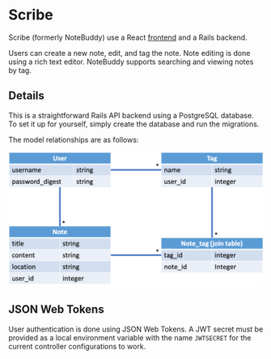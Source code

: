 # Scribe

Scribe (formerly NoteBuddy) use a React [frontend](https://github.com/imanj12/notebuddy-frontend) and a Rails backend.

Users can create a new note, edit, and tag the note. Note editing is done using a rich text editor. NoteBuddy supports searching and viewing notes by tag.

## Details

This is a straightforward Rails API backend using a PostgreSQL database. To set it up for yourself, simply create the database and run the migrations.

The model relationships are as follows:

![Scribe models](./storage/scribe_models.png)

## JSON Web Tokens

User authentication is done using JSON Web Tokens. A JWT secret must be provided as a local environment variable with the name `JWTSECRET` for the current controller configurations to work.
